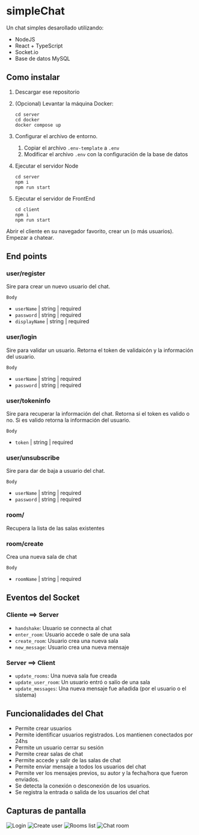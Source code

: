 # simpleChat

Un chat simples desarollado utilizando:

- NodeJS
- React + TypeScript
- Socket.io
- Base de datos MySQL

## Como instalar

1. Descargar ese repositorio
2. (Opcional) Levantar la máquina Docker:

   ```
   cd server
   cd docker
   docker compose up
   ```

3. Configurar el archivo de entorno.
   1. Copiar el archivo `.env-template` a `.env`
   2. Modificar el archivo `.env` con la configuración de la base de datos
4. Ejecutar el servidor Node

   ```
   cd server
   npm i
   npm run start
   ```

5. Ejecutar el servidor de FrontEnd

   ```
   cd client
   npm i
   npm run start
   ```

Abrir el cliente en su navegador favorito, crear un (o más usuarios). Empezar a chatear.

## End points

### user/register

Sire para crear un nuevo usuario del chat.

`Body`

- `userName` | string | required
- `password` | string | required
- `displayName` | string | required

### user/login

Sire para validar un usuario. Retorna el token de validaicón y la información del usuario.

`Body`

- `userName` | string | required
- `password` | string | required

### user/tokeninfo

Sire para recuperar la información del chat. Retorna si el token es valido o no. Si es valido retorna la información del usuario.

`Body`

- `token` | string | required

### user/unsubscribe

Sire para dar de baja a usuario del chat.

`Body`

- `userName` | string | required
- `password` | string | required

### room/

Recupera la lista de las salas existentes

### room/create

Crea una nueva sala de chat

`Body`

- `roomName` | string | required

## Eventos del Socket

### Cliente ==> Server

- `handshake`: Usuario se connecta al chat
- `enter_room`: Usuario accede o sale de una sala
- `create_room`: Usuario crea una nueva sala
- `new_message`: Usuario crea una nueva mensaje

### Server ==> Client

- `update_rooms`: Una nueva sala fue creada
- `update_user_room`: Un usuario entró o salío de una sala
- `update_messages`: Una nueva mensaje fue añadida (por el usuario o el sistema)

## Funcionalidades del Chat

- Permite crear usuarios
- Permite identificar usuarios registrados. Los mantienen conectados por 24hs
- Permite un usuario cerrar su sesión
- Permite crear salas de chat
- Permite accede y salir de las salas de chat
- Permite enviar mensaje a todos los usuarios del chat
- Permite ver los mensajes previos, su autor y la fecha/hora que fueron enviados.
- Se detecta la conexión o desconexión de los usuarios.
- Se registra la entrada o salida de los usuarios del chat

## Capturas de pantalla

![Login](./screenshots/login.jpg)
![Create user](./screenshots/create_user.jpg)
![Rooms list](./screenshots/rooms.jpg)
![Chat room](./screenshots/room.jpg)

